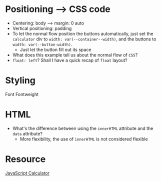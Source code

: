 # Positioning --> CSS code
- Centering: body --> margin: 0 auto 
- Vertical positioning: padding
- To let the normal flow position the buttons automatically, just set the ```calculator``` div to ```width: var(--container--width)```, and the buttons to ```width: var(--button-width)```.
    - Just let the button fill out its space
- What does this example tell us about the normal flow of ```CSS```?
- ```float: left```? Shall I have a quick recap of ```float``` layout?

# Styling
Font
Fontweight

# HTML
- What's the difference between using the ```innerHTML``` attribute and the ```data``` attribute?
  - More flexibility, the use of  ```innerHTML``` is not considered flexible

# Resource
[JavaScript Calculator](https://codepen.io/giana/pen/GJMBEv)